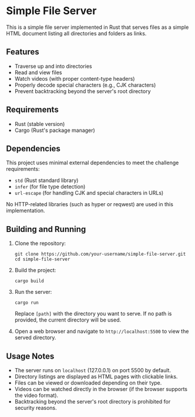# Simple File Server

This is a simple file server implemented in Rust that serves files as a simple HTML document listing all directories and folders as links.

## Features

- Traverse up and into directories
- Read and view files
- Watch videos (with proper content-type headers)
- Properly decode special characters (e.g., CJK characters)
- Prevent backtracking beyond the server's root directory

## Requirements

- Rust (stable version)
- Cargo (Rust's package manager)

## Dependencies

This project uses minimal external dependencies to meet the challenge requirements:

- `std` (Rust standard library)
- `infer` (for file type detection)
- `url-escape` (for handling CJK and special characters in URLs)

No HTTP-related libraries (such as hyper or reqwest) are used in this implementation.

## Building and Running

1. Clone the repository:

   ```
   git clone https://github.com/your-username/simple-file-server.git
   cd simple-file-server
   ```

2. Build the project:

   ```
   cargo build
   ```

3. Run the server:

   ```
   cargo run
   ```

   Replace `[path]` with the directory you want to serve. If no path is provided, the current directory will be used.

4. Open a web browser and navigate to `http://localhost:5500` to view the served directory.

## Usage Notes

- The server runs on `localhost` (127.0.0.1) on port 5500 by default.
- Directory listings are displayed as HTML pages with clickable links.
- Files can be viewed or downloaded depending on their type.
- Videos can be watched directly in the browser (if the browser supports the video format).
- Backtracking beyond the server's root directory is prohibited for security reasons.
